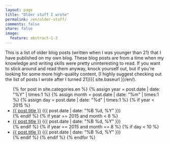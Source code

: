 ```yaml
---
layout: page
title: "Older stuff I wrote"
permalink: /en/older-stuff/
comments: false
share: false
image:
  feature: abstract-1-3
---
```


This is a list of older blog posts (written when I was younger than 21) that I have published on my own blog. These blog posts are from a time when my knowledge and writing skills were pretty uninteresting to read. If you want to stick around and read them anyway, knock yourself out, but if you're looking for some more high-quality content, [I highly suggest checking out the list of posts I wrote after I turned 21]({{ site.baseurl }}/en/).

<ul>
    {% for post in site.categories.en %}
      {% assign year = post.date | date: "%Y" | times:1 %}
      {% assign month = post.date | date: "%m" | times:1 %}
      {% assign day = post.date | date: "%d" | times:1 %}
      {% if year < 2015 %}
        <li><a href="{{ site.url }}{{post.url }}">{{ post.title }}</a> ({{ post.date | date: "%B %d, %Y" }})</li>
      {% endif %}
      {% if year == 2015 and month < 8 %}
        <li><a href="{{ site.url }}{{post.url }}">{{ post.title }}</a> ({{ post.date | date: "%B %d, %Y" }})</li>
      {% endif %}
      {% if year == 2015 and month == 8 %}
        {% if day < 10 %}
          <li><a href="{{ site.url }}{{post.url }}">{{ post.title }}</a> ({{ post.date | date: "%B %d, %Y" }})</li>
        {% endif %}
      {% endif %}
    {% endfor %}
</ul>
